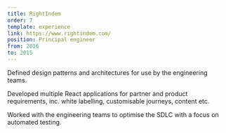 ```yaml
---
title: RightIndem
order: 7
template: experience
link: https://www.rightindem.com/
position: Principal engineer
from: 2016
to: 2015
---
```


Defined design patterns and architectures for use by the engineering teams.

Developed multiple React applications for partner and product requirements, inc. white labelling, customisable journeys, content etc.

Worked with the engineering teams to optimise the SDLC with a focus on automated testing.
